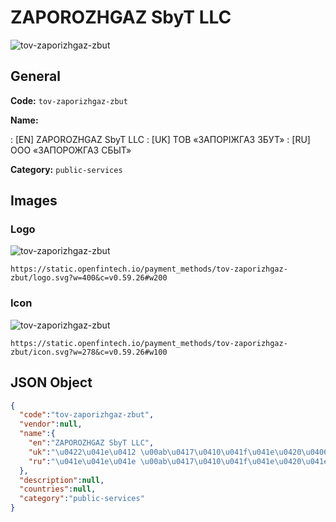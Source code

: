 
# ZAPOROZHGAZ SbyT LLC 
![tov-zaporizhgaz-zbut](https://static.openfintech.io/payment_methods/tov-zaporizhgaz-zbut/logo.svg?w=400&c=v0.59.26#w200)  

## General 
**Code:** `tov-zaporizhgaz-zbut` 
 
**Name:** 
 
:	[EN] ZAPOROZHGAZ SbyT LLC 
:	[UK] ТОВ «ЗАПОРІЖГАЗ ЗБУТ» 
:	[RU] ООО «ЗАПОРОЖГАЗ СБЫТ» 
 
**Category:** `public-services` 
 

## Images 

### Logo 
![tov-zaporizhgaz-zbut](https://static.openfintech.io/payment_methods/tov-zaporizhgaz-zbut/logo.svg?w=400&c=v0.59.26#w200)  

```
https://static.openfintech.io/payment_methods/tov-zaporizhgaz-zbut/logo.svg?w=400&c=v0.59.26#w200
```  

### Icon 
![tov-zaporizhgaz-zbut](https://static.openfintech.io/payment_methods/tov-zaporizhgaz-zbut/icon.svg?w=278&c=v0.59.26#w100)  

```
https://static.openfintech.io/payment_methods/tov-zaporizhgaz-zbut/icon.svg?w=278&c=v0.59.26#w100
```  

## JSON Object 

```json
{
  "code":"tov-zaporizhgaz-zbut",
  "vendor":null,
  "name":{
    "en":"ZAPOROZHGAZ SbyT LLC",
    "uk":"\u0422\u041e\u0412 \u00ab\u0417\u0410\u041f\u041e\u0420\u0406\u0416\u0413\u0410\u0417 \u0417\u0411\u0423\u0422\u00bb",
    "ru":"\u041e\u041e\u041e \u00ab\u0417\u0410\u041f\u041e\u0420\u041e\u0416\u0413\u0410\u0417 \u0421\u0411\u042b\u0422\u00bb"
  },
  "description":null,
  "countries":null,
  "category":"public-services"
}
```  

